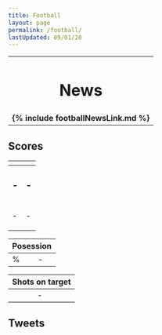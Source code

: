 ```yaml
---
title: Football
layout: page
permalink: /football/
lastUpdated: 09/01/20
---
```



<div class="container-fluid">
<div class="row">
<div class="col-md-7">
<div class="table-overflow">
<table class="table table-borderless">
<th class="table-dark"><h1>News</h1></th>

<tr>
<td>
<strong class="d-inline-block mb-2 text-primary">{% include footballNewsLink.md %}</strong>
</td>
</tr>

</table>
</div>


</div>
<div class="col-md-5">
<div class="text-right card-body red">
<h2 class="lead">Scores</h2>
</div>
<div class="table-overflow">

<table class="table">
<thead class="thead-light text-center">
<tr>
<th  colspan="1" scope="col" id="teamOne"></th>
<th  colspan="1" scope="col" id="teamTwo"></th>
</tr>
</thead>
<tr class="text-center">
<td><h3 id="scoreOne">-</h3></td>
<td><h3 id="scoreTwo">-</h3></td>
</tr>
<tr class="text-center">
<td><p id="scorerOne">-</p></td>
<td><p id="scorerTwo">-</p></td>
</tr>
</table>

<table class="table">
<thead class="thead-light text-center">
<tr>
<th  colspan="2" scope="col">Posession</th>
</tr>
</thead>
<tr class="text-center">
<td id="teamOnePosession" class="blue-background">%</td>
<td id="teamTwoPosession">-</td>
</tr>
</table>

<table class="table table-dark">
<thead class="thead-light text-center">
<tr>
<th  colspan="2" scope="col">Shots on target</th>
</tr>
</thead>
<tr class="text-center">
<td id="teamOneShotsOnTarget" class="blue-background"></td>
<td id="teamTwoShotsOnTarget">-</td>
</tr>
</table>
</div>

<div class="text-right card-body red">
<h2 class="lead">Tweets</h2>
</div>
<div class="fl w-100 w-50-ns tc">
   

  </div>
</div>
</div>




